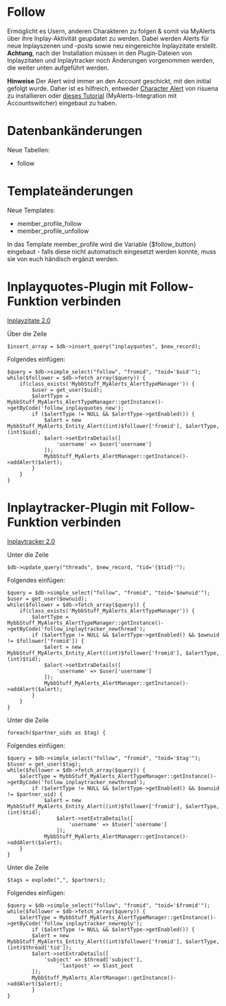 # Follow
Ermöglicht es Usern, anderen Charakteren zu folgen & somit via MyAlerts über ihre Inplay-Aktivität geupdatet zu werden. Dabei werden Alerts für neue Inplayszenen und -posts sowie neu eingereichte Inplayzitate erstellt. <b>Achtung</b>, nach der Installation müssen in den Plugin-Dateien von Inplayzitaten und Inplaytracker noch Änderungen vorgenommen werden, die weiter unten aufgeführt werden.

<b>Hinweise</b>
Der Alert wird immer an den Account geschickt, mit den initial gefolgt wurde. Daher ist es hilfreich, entweder <a href="https://github.com/katjalennartz/characterAlert">Character Alert</a> von risuena zu installieren oder <a href="https://storming-gates.de/showthread.php?tid=1000510">dieses Tutorial</a> (MyAlerts-Integration mit Accountswitcher) eingebaut zu haben.

# Datenbankänderungen

Neue Tabellen:
- follow

# Templateänderungen

Neue Templates:
- member_profile_follow
- member_profile_unfollow

In das Template member_profile wird die Variable {$follow_button} eingebaut - falls diese nicht automatisch eingesetzt werden konnte, muss sie von euch händisch ergänzt werden.

# Inplayquotes-Plugin mit Follow-Funktion verbinden

<a href="https://github.com/its-sparks-fly/Inplayzitate-2.0">Inplayzitate 2.0</a>

Über die Zeile
```
$insert_array = $db->insert_query("inplayquotes", $new_record);
```
Folgendes einfügen:
```
$query = $db->simple_select("follow", "fromid", "toid='$uid'");
while($follower = $db->fetch_array($query)) {
	if(class_exists('MybbStuff_MyAlerts_AlertTypeManager')) {
		$user = get_user($uid);
		$alertType = MybbStuff_MyAlerts_AlertTypeManager::getInstance()->getByCode('follow_inplayquotes_new');
		if ($alertType != NULL && $alertType->getEnabled()) {
			$alert = new MybbStuff_MyAlerts_Entity_Alert((int)$follower['fromid'], $alertType, (int)$uid);
			$alert->setExtraDetails([
				'username' => $user['username']
			]);
			MybbStuff_MyAlerts_AlertManager::getInstance()->addAlert($alert);
		}
	}	
}
```

# Inplaytracker-Plugin mit Follow-Funktion verbinden

<a href="https://github.com/its-sparks-fly/Inplaytracker-2.0/">Inplaytracker 2.0</a>

Unter die Zeile
```
$db->update_query("threads", $new_record, "tid='{$tid}'");
```

Folgendes einfügen:
```
$query = $db->simple_select("follow", "fromid", "toid='$ownuid'");
$user = get_user($ownuid);
while($follower = $db->fetch_array($query)) {
	if(class_exists('MybbStuff_MyAlerts_AlertTypeManager')) {
		$alertType = MybbStuff_MyAlerts_AlertTypeManager::getInstance()->getByCode('follow_inplaytracker_newthread');
		if ($alertType != NULL && $alertType->getEnabled() && $ownuid != $follower['fromid']) {
			$alert = new MybbStuff_MyAlerts_Entity_Alert((int)$follower['fromid'], $alertType, (int)$tid);
			$alert->setExtraDetails([
				'username' => $user['username']
			]);
			MybbStuff_MyAlerts_AlertManager::getInstance()->addAlert($alert);
		}
	}
}
```

Unter die Zeile
```
foreach($partner_uids as $tag) {
```

Folgendes einfügen:
```
$query = $db->simple_select("follow", "fromid", "toid='$tag'");
$tuser = get_user($tag);
while($follower = $db->fetch_array($query)) {
	$alertType = MybbStuff_MyAlerts_AlertTypeManager::getInstance()->getByCode('follow_inplaytracker_newthread');
        if ($alertType != NULL && $alertType->getEnabled() && $ownuid != $partner_uid) {
        	$alert = new MybbStuff_MyAlerts_Entity_Alert((int)$follower['fromid'], $alertType, (int)$tid);
                $alert->setExtraDetails([
                	'username' => $tuser['username']
                ]);
        	MybbStuff_MyAlerts_AlertManager::getInstance()->addAlert($alert);
	}
}
```

Unter die Zeile 
```
$tags = explode(",", $partners);
```

Folgendes einfügen:
```
$query = $db->simple_select("follow", "fromid", "toid='$fromid'");
while($follower = $db->fetch_array($query)) {
	$alertType = MybbStuff_MyAlerts_AlertTypeManager::getInstance()->getByCode('follow_inplaytracker_newreply');
        if ($alertType != NULL && $alertType->getEnabled()) {
        $alert = new MybbStuff_MyAlerts_Entity_Alert((int)$follower['fromid'], $alertType, (int)$thread['tid']);
        $alert->setExtraDetails([
        	'subject' => $thread['subject'],
                 'lastpost' => $last_post
        ]);
        MybbStuff_MyAlerts_AlertManager::getInstance()->addAlert($alert);
        }
}
```
